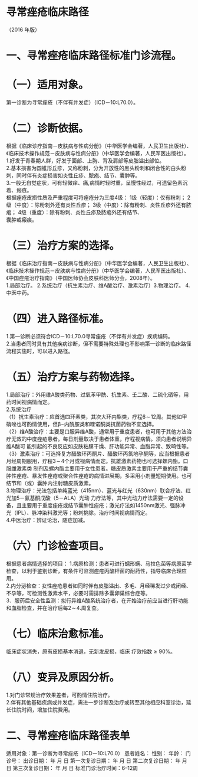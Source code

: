 # 寻常痤疮临床路径  
（2016 年版）  
# 一、寻常痤疮临床路径标准门诊流程。  
# （一）适用对象。  
第一诊断为寻常痤疮（不伴有并发症）（ICD－10:L70.0）。  
# （二）诊断依据。  
根据《临床诊疗指南－皮肤病与性病分册》（中华医学会编著，人民卫生出版社）、《临床技术操作规范－皮肤病与性病分册》（中华医学会编著，人民军医出版社）。  
1.好发于青春期人群，好发于面部、上胸、背及肩部等皮脂溢出部位。  
2.基本损害为圆锥形丘疹，又称粉刺，分为开放性的黑头粉刺和闭合性的白头粉刺，同时伴有炎症损害如炎性丘疹、脓疱、结节、囊肿等。  
3.一般无自觉症状，可有轻微痒、痛,病情时轻时重，呈慢性经过，可遗留色素沉着、瘢痕。  
根据痤疮皮损性质及严重程度可将痤疮分为三度4级： 1级（轻度）：仅有粉刺； 2级（中度）：除粉刺外还有炎性丘疹； 3级（中度）：除有粉刺、炎性丘疹外还有脓疱； 4级（重度）：除有粉刺、炎性丘疹及脓疱外还有结节、  
囊肿或瘢痕。  
# （三）治疗方案的选择。  
根据《临床治疗指南－皮肤病与性病分册》（中华医学会编著，人民卫生出版社）、《临床技术操作规范－皮肤病与性病分册》（中华医学会编著，人民军医出版社）、《中国痤疮治疗指南》（中国医师协会皮肤科医师分会，2008年）。  
1.局部治疗。 2.系统治疗（抗生素治疗、维A酸治疗、激素治疗）3.物理治疗。 4.中医中药。  
# （四）进入路径标准。  
1.第一诊断必须符合ICD－10:L70.0寻常痤疮（不伴有并发症）疾病编码。  
2.当患者同时具有其他疾病诊断，但不需要特殊处理也不影响第一诊断的临床路径流程实施时，可以进入路径。  
# （五）治疗方案与药物选择。  
1.局部治疗：外用维A酸类药物、过氧苯甲酰、抗生素、壬二酸、二硫化硒等，用药时间视病情而定。  
2.系统治疗  
（1）抗生素治疗：应首选四环素类，其次大环内酯类，疗程$6\!\sim\!12$周。其他如甲硝唑也可酌情使用，但$\upbeta-$内酰胺类和喹诺酮类抗菌药物不宜选择。  
（2）维A酸治疗：主要是口服异维A酸，通常用于重度患者，也可用于其他方法治疗无效的中度痤疮患者。每日剂量取决于患者体重，疗程视病情。须向患者说明异维A酸可 能引起的不良反应如皮肤粘膜干燥、肝功能异常、血脂异常、致畸性等。  
（3）激素治疗：可选择复方醋酸环丙酮片、醋酸环丙氯地孕酮等，应当根据患者月经周期服用，疗程$3\!\sim\!4$个月或视病情而定。抗雄激素药物也可选择螺内酯。口服雌激素类 制剂及螺内酯主要用于女性患者。糖皮质激素主要用于严重的结节囊肿性痤疮、暴发性痤疮或聚合性痤疮的病情进展期，多采用小剂量短期使用。也可结节和（或）囊肿内注射糖皮质激素。  
3.物理治疗：光法包括单纯蓝光（415nm）、蓝光与红光（630nm）联合疗法、红光加5－氨基酮戊酸（5－ALA）光动 力疗法等，其中光动力疗法需要一定的设备，且主要用于重度痤疮或结节囊肿性痤疮；激光疗法如1450nm激光、强脉冲 光（IPL）、脉冲染料激光等；粉刺挑除。治疗时间视病情而定。  
4.中医治疗：辨证论治，随症加减。  
# （六）门诊检查项目。  
根据患者病情选择的项目： 1.病原检测：患者可进行蠕形螨、马拉色菌等病原菌学  
检查，以利于鉴别诊断，有条件可监测痤疮丙酸杆菌的耐药性，指导临床合理应用。  
2.内分泌检查：女性痤疮患者如同时伴有皮脂溢出、多毛、月经稀发过少或闭经、不孕等，可检测性激素水平，必要时需排除多囊卵巢综合症等。  
3．服药后安全性监测：拟行异维A酸系统治疗者，在开始治疗前应当进行肝功能和血脂检查，并在治疗后每$2\!\sim\!4.$周复查。  
# （七）临床治愈标准。  
临床症状消失，原有皮损基本消退，无新发皮损，临床 疗效指数${\geqslant}90\%$。  
# （八）变异及原因分析。  
1.对门诊常规治疗效果差者，可酌情住院治疗。  
2.伴有其他基础疾病或并发症，需进一步诊断及治疗或转至其他相应科室诊治，延长住院时间，增加住院费用。  
# 二、寻常痤疮临床路径表单  
适用对象：第一诊断为寻常痤疮（ICD－10:L70.0） 患者姓名：            性别：    年龄：    门诊号：        出诊日期：     年    月   日  第一次复诊日期：     年    月   日 第二次复诊日期：     年    月   日   第三次复诊日期：     年    月   日 标准门诊治疗时间：6–12周  
